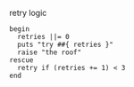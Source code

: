 

retry logic

```
begin
  retries ||= 0
  puts "try ##{ retries }"
  raise "the roof"
rescue
  retry if (retries += 1) < 3
end
```
